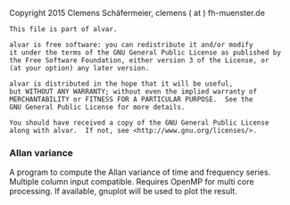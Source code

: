 
Copyright 2015 Clemens Schäfermeier, clemens ( at ) fh-muenster.de

    This file is part of alvar.

    alvar is free software: you can redistribute it and/or modify
    it under the terms of the GNU General Public License as published by
    the Free Software Foundation, either version 3 of the License, or
    (at your option) any later version.

    alvar is distributed in the hope that it will be useful,
    but WITHOUT ANY WARRANTY; without even the implied warranty of
    MERCHANTABILITY or FITNESS FOR A PARTICULAR PURPOSE.  See the
    GNU General Public License for more details.

    You should have received a copy of the GNU General Public License
    along with alvar.  If not, see <http://www.gnu.org/licenses/>.

### Allan variance ###

A program to compute the Allan variance of time and frequency series. Multiple column input compatible. Requires OpenMP for multi core processing. If available, gnuplot will be used to plot the result.
